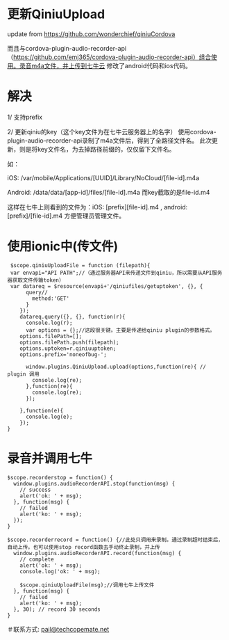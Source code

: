 # 更新QiniuUpload
update from https://github.com/wonderchief/qiniuCordova

而且与cordova-plugin-audio-recorder-api （https://github.com/emj365/cordova-plugin-audio-recorder-api）组合使用。录音m4a文件，并上传到七牛云
修改了android代码和ios代码。
# 解决
1/ 支持prefix

2/ 更新qiniu的key（这个key文件为在七牛云服务器上的名字）
使用cordova-plugin-audio-recorder-api录制了m4a文件后，得到了全路径文件名。
此次更新，则是将key文件名，为去掉路径前缀的，仅仅留下文件名。

如：

iOS: /var/mobile/Applications/[UUID]/Library/NoCloud/[file-id].m4a 

Android: /data/data/[app-id]/files/[file-id].m4a
而key截取的是file-id.m4

这样在七牛上则看到的文件为：iOS: [prefix][file-id].m4 , android: [prefix]/[file-id].m4
方便管理员管理文件。

# 使用ionic中(传文件)
 
     $scope.qiniuUploadFile = function (filepath){
     var envapi="API PATH";//（通过服务器API来传递文件到qiniu，所以需要从API服务器获取文件传输token）
     var datareq = $resource(envapi+'/qiniufiles/getuptoken', {}, {
          query//
            method:'GET'
          }
        });
        datareq.query({}, {}, function(r){
          console.log(r);
          var options = {};//这段很关键。主要是传递给qiniu plugin的参数格式。
        options.filePath=[];
        options.filePath.push(filepath);
        options.uptoken=r.qiniuuptoken;
        options.prefix='noneofbug-';

          window.plugins.QiniuUpload.upload(options,function(re){ // plugin 调用
            console.log(re); 
          },function(re){ 
            console.log(re);
          }); 
          
        },function(e){
          console.log(e);
        });
    }

# 录音并调用七牛
    $scope.recorderstop = function() {
      window.plugins.audioRecorderAPI.stop(function(msg) {
        // success
        alert('ok: ' + msg);
      }, function(msg) {
        // failed
        alert('ko: ' + msg);
      });
    }

    $scope.recorderrecord = function() {//此处只调用来录制。通过录制超时结束后，自动上传。也可以使用stop record函数去手动终止录制，并上传
      window.plugins.audioRecorderAPI.record(function(msg) {
        // complete
        alert('ok: ' + msg);
        console.log('ok: ' + msg);
    
        $scope.qiniuUploadFile(msg);//调用七牛上传文件
      }, function(msg) {
        // failed
        alert('ko: ' + msg);
      }, 30); // record 30 seconds
    }


＃联系方式:
    pail@techcopemate.net
